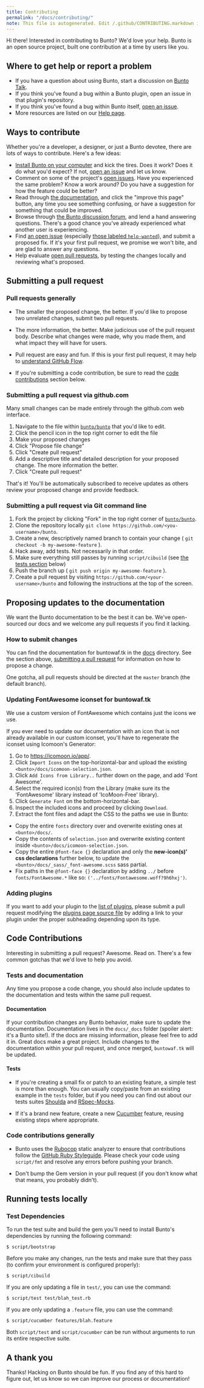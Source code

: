 ```yaml
---
title: Contributing
permalink: "/docs/contributing/"
note: This file is autogenerated. Edit /.github/CONTRIBUTING.markdown instead.
---
```


Hi there! Interested in contributing to Bunto? We'd love your help. Bunto is an open source project, built one contribution at a time by users like you.

## Where to get help or report a problem

* If you have a question about using Bunto, start a discussion on [Bunto Talk](https://talk.buntowaf.tk).
* If you think you've found a bug within a Bunto plugin, open an issue in that plugin's repository.
* If you think you've found a bug within Bunto itself, [open an issue](https://github.com/bunto/bunto/issues/new).
* More resources are listed on our [Help page](https://buntowaf.tk/help/).

## Ways to contribute

Whether you're a developer, a designer, or just a Bunto devotee, there are lots of ways to contribute. Here's a few ideas:

* [Install Bunto on your computer](https://buntowaf.tk/docs/installation/) and kick the tires. Does it work? Does it do what you'd expect? If not, [open an issue](https://github.com/bunto/bunto/issues/new) and let us know.
* Comment on some of the project's [open issues](https://github.com/bunto/bunto/issues). Have you experienced the same problem? Know a work around? Do you have a suggestion for how the feature could be better?
* Read through [the documentation](https://buntowaf.tk/docs/home/), and click the "improve this page" button, any time you see something confusing, or have a suggestion for something that could be improved.
* Browse through [the Bunto discussion forum](https://talk.buntowaf.tk/), and lend a hand answering questions. There's a good chance you've already experienced what another user is experiencing.
* Find [an open issue](https://github.com/bunto/bunto/issues) (especially [those labeled `help-wanted`](https://github.com/bunto/bunto/issues?q=is%3Aopen+is%3Aissue+label%3Ahelp-wanted)), and submit a proposed fix. If it's your first pull request, we promise we won't bite, and are glad to answer any questions.
* Help evaluate [open pull requests](https://github.com/bunto/bunto/pulls), by testing the changes locally and reviewing what's proposed.

## Submitting a pull request

### Pull requests generally

* The smaller the proposed change, the better. If you'd like to propose two unrelated changes, submit two pull requests.

* The more information, the better. Make judicious use of the pull request body. Describe what changes were made, why you made them, and what impact they will have for users.

* Pull request are easy and fun. If this is your first pull request, it may help to [understand GitHub Flow](https://guides.github.com/introduction/flow/).

* If you're submitting a code contribution, be sure to read the [code contributions](#code-contributions) section below.

### Submitting a pull request via github.com

Many small changes can be made entirely through the github.com web interface.

1. Navigate to the file within [`bunto/bunto`](https://github.com/bunto/bunto) that you'd like to edit.
2. Click the pencil icon in the top right corner to edit the file
3. Make your proposed changes
4. Click "Propose file change"
5. Click "Create pull request"
6. Add a descriptive title and detailed description for your proposed change. The more information the better.
7. Click "Create pull request"

That's it! You'll be automatically subscribed to receive updates as others review your proposed change and provide feedback.

### Submitting a pull request via Git command line

1. Fork the project by clicking "Fork" in the top right corner of [`bunto/bunto`](https://github.com/bunto/bunto).
2. Clone the repository locally `git clone https://github.com/<you-username>/bunto`.
3. Create a new, descriptively named branch to contain your change ( `git checkout -b my-awesome-feature` ).
4. Hack away, add tests. Not necessarily in that order.
5. Make sure everything still passes by running `script/cibuild` (see [the tests section](#running-tests-locally) below)
6. Push the branch up ( `git push origin my-awesome-feature` ).
7. Create a pull request by visiting `https://github.com/<your-username>/bunto` and following the instructions at the top of the screen.

## Proposing updates to the documentation

We want the Bunto documentation to be the best it can be. We've open-sourced our docs and we welcome any pull requests if you find it lacking.

### How to submit changes

You can find the documentation for buntowaf.tk in the [docs](https://github.com/bunto/bunto/tree/master/docs) directory. See the section above, [submitting a pull request](#submitting-a-pull-request) for information on how to propose a change.

One gotcha, all pull requests should be directed at the `master` branch (the default branch).

### Updating FontAwesome iconset for buntowaf.tk

We use a custom version of FontAwesome which contains just the icons we use.

If you ever need to update our documentation with an icon that is not already available in our custom iconset, you'll have to regenerate the iconset using Icomoon's Generator:

1. Go to <https://icomoon.io/app/>.
2. Click `Import Icons` on the top-horizontal-bar and upload the existing `<bunto>/docs/icomoon-selection.json`.
3. Click `Add Icons from Library..` further down on the page, and add 'Font Awesome'.
4. Select the required icon(s) from the Library (make sure its the 'FontAwesome' library instead of 'IcoMoon-Free' library).
5. Click `Generate Font` on the bottom-horizontal-bar.
6. Inspect the included icons and proceed by clicking `Download`.
7. Extract the font files and adapt the CSS to the paths we use in Bunto:
  - Copy the entire `fonts` directory over and overwrite existing ones at `<bunto>/docs/`.
  - Copy the contents of `selection.json` and overwrite existing content inside `<bunto>/docs/icomoon-selection.json`.
  - Copy the entire `@font-face {}` declaration and only the **new-icon(s)' css declarations** further below, to update the
  `<bunto>/docs/_sass/_font-awesome.scss` sass partial.
  - Fix paths in the `@font-face {}` declaration by adding `../` before `fonts/FontAwesome.*` like so:
  `('../fonts/Fontawesome.woff?9h6hxj')`.

### Adding plugins

If you want to add your plugin to the [list of plugins](https://buntowaf.tk/docs/plugins/#available-plugins), please submit a pull request modifying the [plugins page source file](https://github.com/bunto/bunto/blob/master/docs/_docs/plugins.md) by adding a link to your plugin under the proper subheading depending upon its type.

## Code Contributions

Interesting in submitting a pull request? Awesome. Read on. There's a few common gotchas that we'd love to help you avoid.

### Tests and documentation

Any time you propose a code change, you should also include updates to the documentation and tests within the same pull request.

#### Documentation

If your contribution changes any Bunto behavior, make sure to update the documentation. Documentation lives in the `docs/_docs` folder (spoiler alert: it's a Bunto site!). If the docs are missing information, please feel free to add it in. Great docs make a great project. Include changes to the documentation within your pull request, and once merged, `buntowaf.tk` will be updated.

#### Tests

* If you're creating a small fix or patch to an existing feature, a simple test is more than enough. You can usually copy/paste from an existing example in the `tests` folder, but if you need you can find out about our tests suites [Shoulda](https://github.com/thoughtbot/shoulda/tree/master) and [RSpec-Mocks](https://github.com/rspec/rspec-mocks).

* If it's a brand new feature, create a new [Cucumber](https://github.com/cucumber/cucumber/) feature, reusing existing steps where appropriate.

### Code contributions generally

* Bunto uses the [Rubocop](https://github.com/bbatsov/rubocop) static analyzer to ensure that contributions follow the [GitHub Ruby Styleguide](https://github.com/styleguide/ruby). Please check your code using `script/fmt` and resolve any errors before pushing your branch.

* Don't bump the Gem version in your pull request (if you don't know what that means, you probably didn't).

## Running tests locally

### Test Dependencies

To run the test suite and build the gem you'll need to install Bunto's dependencies by running the following command:

<pre class="highlight"><code>$ script/bootstrap</code></pre>

Before you make any changes, run the tests and make sure that they pass (to confirm your environment is configured properly):

<pre class="highlight"><code>$ script/cibuild</code></pre>

If you are only updating a file in `test/`, you can use the command:

<pre class="highlight"><code>$ script/test test/blah_test.rb</code></pre>

If you are only updating a `.feature` file, you can use the command:

<pre class="highlight"><code>$ script/cucumber features/blah.feature</code></pre>

Both `script/test` and `script/cucumber` can be run without arguments to
run its entire respective suite.

## A thank you

Thanks! Hacking on Bunto should be fun. If you find any of this hard to figure out, let us know so we can improve our process or documentation!
